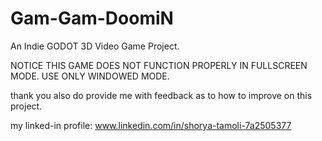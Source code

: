 # Gam-Gam-DoomiN
An Indie GODOT 3D Video Game Project.

NOTICE
THIS GAME DOES NOT FUNCTION PROPERLY IN FULLSCREEN MODE. USE ONLY WINDOWED MODE.

thank you
also do provide me with feedback as to how to improve on this project.

my linked-in profile: www.linkedin.com/in/shorya-tamoli-7a2505377

